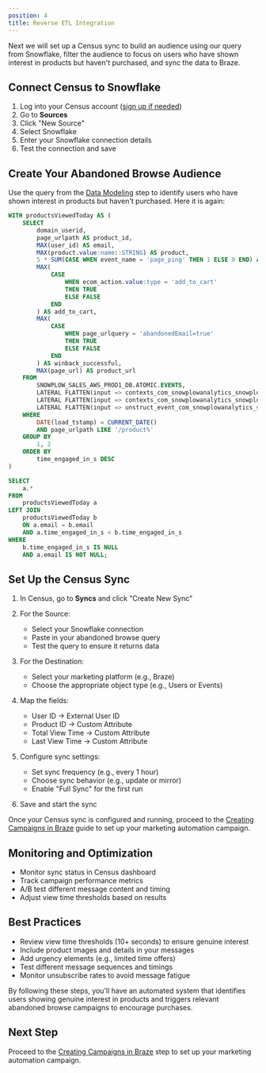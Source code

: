 ```yaml
---
position: 4
title: Reverse ETL Integration
---
```


Next we will set up a Census sync to build an audience using our query from Snowflake, filter the audience to focus on users who have shown interest in products but haven't purchased, and sync the data to Braze.

## Connect Census to Snowflake

1. Log into your Census account ([sign up if needed](https://www.getcensus.com/))
2. Go to **Sources**
3. Click "New Source" 
4. Select Snowflake
5. Enter your Snowflake connection details
6. Test the connection and save

## Create Your Abandoned Browse Audience

Use the query from the [Data Modeling](./data-modeling.md#identifying-most-viewed-but-not-added-to-cart-products) step to identify users who have shown interest in products but haven't purchased. Here it is again:

```sql
WITH productsViewedToday AS (
    SELECT 
        domain_userid, 
        page_urlpath AS product_id, 
        MAX(user_id) AS email,
        MAX(product.value:name::STRING) AS product,
        5 * SUM(CASE WHEN event_name = 'page_ping' THEN 1 ELSE 0 END) AS time_engaged_in_s,
        MAX(
            CASE 
                WHEN ecom_action.value:type = 'add_to_cart' 
                THEN TRUE 
                ELSE FALSE 
            END
        ) AS add_to_cart,
        MAX(
            CASE 
                WHEN page_urlquery = 'abandonedEmail=true' 
                THEN TRUE 
                ELSE FALSE 
            END
        ) AS winback_successful,
        MAX(page_url) AS product_url
    FROM 
        SNOWPLOW_SALES_AWS_PROD1_DB.ATOMIC.EVENTS,
        LATERAL FLATTEN(input => contexts_com_snowplowanalytics_snowplow_ecommerce_product_1) product,
        LATERAL FLATTEN(input => contexts_com_snowplowanalytics_snowplow_web_page_1) page,
        LATERAL FLATTEN(input => unstruct_event_com_snowplowanalytics_snowplow_ecommerce_snowplow_ecommerce_action_1) ecom_action
    WHERE 
        DATE(load_tstamp) = CURRENT_DATE()
        AND page_urlpath LIKE '/product%'
    GROUP BY 
        1, 2
    ORDER BY 
        time_engaged_in_s DESC
)

SELECT 
    a.* 
FROM 
    productsViewedToday a
LEFT JOIN 
    productsViewedToday b
    ON a.email = b.email 
    AND a.time_engaged_in_s < b.time_engaged_in_s
WHERE 
    b.time_engaged_in_s IS NULL 
    AND a.email IS NOT NULL;
```

## Set Up the Census Sync

1. In Census, go to **Syncs** and click "Create New Sync"
2. For the Source:
   - Select your Snowflake connection
   - Paste in your abandoned browse query
   - Test the query to ensure it returns data

3. For the Destination:
   - Select your marketing platform (e.g., Braze)
   - Choose the appropriate object type (e.g., Users or Events)

4. Map the fields:
   - User ID → External User ID
   - Product ID → Custom Attribute
   - Total View Time → Custom Attribute
   - Last View Time → Custom Attribute

5. Configure sync settings:
   - Set sync frequency (e.g., every 1 hour)
   - Choose sync behavior (e.g., update or mirror)
   - Enable "Full Sync" for the first run

6. Save and start the sync

Once your Census sync is configured and running, proceed to the [Creating Campaigns in Braze](./braze-campaign.md) guide to set up your marketing automation campaign.

## Monitoring and Optimization

- Monitor sync status in Census dashboard
- Track campaign performance metrics
- A/B test different message content and timing
- Adjust view time thresholds based on results

## Best Practices

- Review view time thresholds (10+ seconds) to ensure genuine interest
- Include product images and details in your messages
- Add urgency elements (e.g., limited time offers)
- Test different message sequences and timings
- Monitor unsubscribe rates to avoid message fatigue

By following these steps, you'll have an automated system that identifies users showing genuine interest in products and triggers relevant abandoned browse campaigns to encourage purchases.

## Next Step

Proceed to the [Creating Campaigns in Braze](./braze-campaign.md) step to set up your marketing automation campaign.